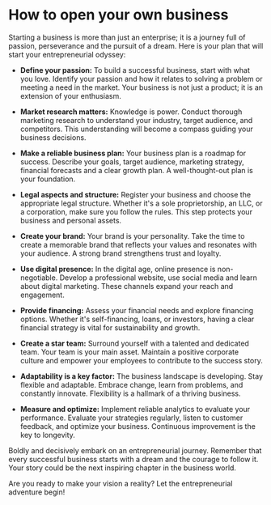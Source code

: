 # How to open your own business

Starting a business is more than just an enterprise; it is a journey full of passion, perseverance and the pursuit of a dream. Here is your plan that will start your entrepreneurial odyssey:

- **Define your passion:**
  To build a successful business, start with what you love. Identify your passion and how it relates to solving a problem or meeting a need in the market. Your business is not just a product; it is an extension of your enthusiasm.

- **Market research matters:**
  Knowledge is power. Conduct thorough marketing research to understand your industry, target audience, and competitors. This understanding will become a compass guiding your business decisions.

- **Make a reliable business plan:**
  Your business plan is a roadmap for success. Describe your goals, target audience, marketing strategy, financial forecasts and a clear growth plan. A well-thought-out plan is your foundation.

- **Legal aspects and structure:**
  Register your business and choose the appropriate legal structure. Whether it's a sole proprietorship, an LLC, or a corporation, make sure you follow the rules. This step protects your business and personal assets.

- **Create your brand:**
  Your brand is your personality. Take the time to create a memorable brand that reflects your values and resonates with your audience. A strong brand strengthens trust and loyalty.

- **Use digital presence:**
  In the digital age, online presence is non-negotiable. Develop a professional website, use social media and learn about digital marketing. These channels expand your reach and engagement.

- **Provide financing:**
  Assess your financial needs and explore financing options. Whether it's self-financing, loans, or investors, having a clear financial strategy is vital for sustainability and growth.

- **Create a star team:**
  Surround yourself with a talented and dedicated team. Your team is your main asset. Maintain a positive corporate culture and empower your employees to contribute to the success story.

- **Adaptability is a key factor:**
  The business landscape is developing. Stay flexible and adaptable. Embrace change, learn from problems, and constantly innovate. Flexibility is a hallmark of a thriving business.

- **Measure and optimize:**
  Implement reliable analytics to evaluate your performance. Evaluate your strategies regularly, listen to customer feedback, and optimize your business. Continuous improvement is the key to longevity.

Boldly and decisively embark on an entrepreneurial journey. Remember that every successful business starts with a dream and the courage to follow it. Your story could be the next inspiring chapter in the business world.

Are you ready to make your vision a reality? Let the entrepreneurial adventure begin!
